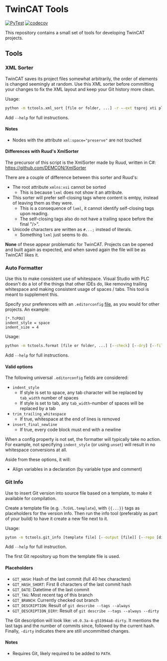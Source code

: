 # TwinCAT Tools

[![PyTest](https://github.com/RobertoRoos/tctools/actions/workflows/tests.yml/badge.svg)](https://github.com/RobertoRoos/TcTools/actions)
[![codecov](https://codecov.io/gh/RobertoRoos/TcTools/graph/badge.svg?token=3NU2UNM2U0)](https://codecov.io/gh/RobertoRoos/TcTools)

This repository contains a small set of tools for developing TwinCAT projects.

## Tools

### XML Sorter

TwinCAT saves its project files somewhat arbitrarily, the order of elements is changed seemingly at random.
Use this XML sorter before committing your changes to fix the XML layout and keep your Git history more clean.

Usage:

```cmd
python -m tctools.xml_sort [file or folder, ...] -r --ext tsproj xti plcproj --skip-nodes Device DeploymentEvents TcSmItem DataType
```

Add `--help` for full instructions.

#### Notes

* Nodes with the attribute `xml:space="preserve"` are not touched

#### Differences with Ruud's XmlSorter

The precursor of this script is the XmlSorter made by Ruud, written in C#:
https://github.com/DEMCON/XmlSorter

There are a couple of difference between this sorter and Ruud's:

* The root attribute `xmlns:xsi` cannot be sorted
  * This is because `lxml` does not show it an attribute.
* This sorter will prefer self-closing tags where content is emtpy, instead of leaving them as they were.
  * This is a consequence of `lxml`, it cannot identify self-closing tags upon reading.
  * The self-closing tags also do not have a trailing space before the final "/>".
* Unicode characters are written as `#...;` instead of literals.
  * Something `lxml` just seems to do.

**None** of these appear problematic for TwinCAT.
Projects can be opened and built again as expected, and when saved again the file will be as TwinCAT likes it.

### Auto Formatter

Use this to make consistent use of whitespace.
Visual Studio with PLC doesn't do a lot of the things that other IDEs do, like removing trailing whitespace and making 
consistent usage of spaces / tabs.
This tool is meant to supplement this.

Specify your preferences with an `.editorconfig` [file](https://editorconfig.org/), as you would for other projects.
An example:

```
[*.TcPOU]
indent_style = space
indent_size = 4
```

Usage:

```cmd
python -m tctools.format [file or folder, ...] [--check] [--dry] [--filter [filters, ...]]
```

Add `--help` for full instructions.

#### Valid options

The following universal `.editorconfig` fields are considered:

* `indent_style`
  * If style is set to space, any tab character will be replaced by `tab_width` number of spaces
  * If style is set to tab, any `tab_width`-number of spaces will be replaced by a tab
* `trim_trailing_whitespace`
  * If true, whitespace at the end of lines is removed
* `insert_final_newline`
  * If true, every code block must end with a newline

When a config property is not set, the formatter will typically take no action.
For example, not specifying `indent_style` (or using `unset`) will result in no whitespace conversions at all.

Aside from these options, it will:

* Align variables in a declaration (by variable type and comment)

### Git Info

Use to insert Git version into source file based on a template, to make it available for compilation.

Create a template file (e.g. `.TcGVL.template`), with `{{...}}` tags as placeholders for the version info.
Then run the info tool (preferably as part of your build) to have it create a new file next to it.

Usage:

```cmd
pyton -m tctools.git_info [template file] [--output [file]] [--repo [directory]]
```

Add `--help` for full instruction.

The first Git repository up from the template file is used.

#### Placeholders

 * `GIT_HASH`: Hash of the last commit (full 40 hex characters)
 * `GIT_HASH_SHORT`: First 8 characters of the last commit hash
 * `GIT_DATE`: Datetime of the last commit
 * `GIT_TAG`: Most recent tag of this branch
 * `GIT_BRANCH`: Currently checked out branch
 * `GIT_DESCRIPTION`: Result of `git describe --tags --always`
 * `GIT_DESCRIPTION_DIRY`: Result of `git describe --tags --always --dirty`

The Git description will look like: `v0.0.3a-4-g51994a8-dirty`.
It mentions the last tags and the number of commits since, followed by the current hash.
Finally, `-dirty` indicates there are still uncommitted changes.

#### Notes

 * Requires Git, likely required to be added to `PATH`. 
